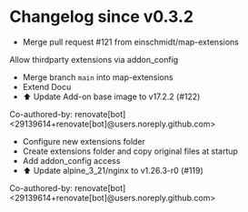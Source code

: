 # Changelog since v0.3.2
- Merge pull request #121 from einschmidt/map-extensions

Allow thirdparty extensions via addon_config 
- Merge branch `main` into map-extensions 
- Extend Docu 
- ⬆️ Update Add-on base image to v17.2.2 (#122)

Co-authored-by: renovate[bot] <29139614+renovate[bot]@users.noreply.github.com> 
- Configure new extensions folder 
- Create extensions folder and copy original files at startup 
- Add addon_config access 
- ⬆️ Update alpine_3_21/nginx to v1.26.3-r0 (#119)

Co-authored-by: renovate[bot] <29139614+renovate[bot]@users.noreply.github.com> 
